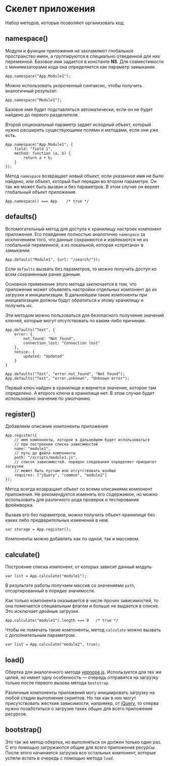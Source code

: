 # Скелет приложения

Набор методов, которые позволяют организовать код.

## namespace()

Модули и функции приложения не захламляют глобальное пространство имен, а
группируются в специально отведенной для них переменной. Базовое имя задается
в константе **NS**. Для совместимости с минимизаторами кода она определяется
как параметр замыкания.

    App.namespace("App.Module1");

Можно использовать укороченный синтаксис, чтобы получить аналогичный результат:

    App.namespace("Module1");

Базовое имя будет подставляться автоматически, если он не будет найдено до
первого разделителя.

Второй опциональный параметр задает исходный объект, который нужно расширить
существующими полями и методами, если они уже есть.

    App.namespace("App.Module1", {
        field: "field 1",
        method: function (a, b) {
            return a + b;
        }
    });

Метод `namespace` возвращает новый объект, если указанное имя не было найдено,
или объект, который был передан во втором параметре. Он так же может быть
вызван и без параметров. В этом случае он вернет глобальный объект приложения.

    App.namespace() === App    /* true */

## defaults()

Вспомогательный метод для доступа к хранилищу настроек компонент приложения.
Его поведение полностью аналогично `namespace` за исключением того, что данные
сохраняются и извлекаются не из глобальной переменной, а из локальной,
которая «спрятана» в замыкании.

    App.defauls("Module1", {url: "/search/"});

Если `defaults` вызвать без параметров, то можно получить доступ ко всем
сохраненным ранее данным.

Основное применение этого метода заключается в том, что приложение может
объявлять настройки отдельных компонент до их загрузки и инициализации.
В дальнейшем такие компоненты при инициализации должны будут обратиться к
этому хранилищу и получить их.

Эти методом можно пользоваться для безопасного получения значений ключей,
которые могут отсутствовать по каким-либо причинам.

    App.defaults("Text", {
        error: {
            not_found: "Not found",
            connection_lost: "Connection lost"
        },
        notice: {
            updated: "Updated"
        }
    }

    App.defaults("Text", "error.not_found", "Not found");
    App.defaults("Text", "error.unknown", "Unknown error");

Первый ключ найден в хранилище и вернется значение, которое там определено.
А второго ключа в хранилище нет. В этом случае будет использовано значение по умолчанию.

## register()

Добавляем описание компоненты приложения

    App.register({
        // имя компоненты, которое в дальнейшем будет использоваться
        // при построении списка зависимостей
        name: "module1",
        // путь до файла компоненты
        path: "/scripts/module1.js",
        // список зависимостей. порядок следования определяет приоритет загрузки
        // может быть пустым или отсутствовать вообще
        requires: ["jQuery", "common", "module2"]
    });

Метод всегда возвращает объект со всеми описаниями компонент приложения.
Не рекомендуется изменять его содержимое, но можно использовать для различного
рода проверок и тестирования фреймворка.

Вызвав его без параметров, можно получить объект-хранилище без каких
либо предварительных изменений в нем.

    var storage = App.register();

Компоненты можно добавлять как по одной, так и массивом.

## calculate()

Построение списка компонент, от которых зависит данный модуль

    var list = App.calculate("module1");

В результате работы получаем массив со значениями `path`, отсортированный в порядке
значимости.

Как только компонента оказывается в числе прочих зависимостей, то она помечается
специальным флагом и больше не выдается в списке. Это исключает двойные загрузки.

    App.calculate("module1").length === 0   /* true */

Чтобы не помечать такие компоненты, метод `calculate` можно вызвать с дополнительным
параметром.

    var list = App.calculate("module2", true);

## load()

Обертка для аналогичного метода [yepnope.js](http://yepnopejs.com/). Используется
для тех же целей, но имеет одну особенность — очередь отправится на загрузку
только после первого вызова метода `bootstrap`.

Различные компоненты приложения могу инициировать загрузку на любой стадии выполнения
скриптов. Но так как в них могут присутствовать жесткие зависимости, например,
от [jQuery](http://jquery.com/), то сперва нужно позаботиться о загрузке таких
общих для всего приложения ресурсов.

## bootstrap()

Это так же метод-обертка, но выполняться он должен только один раз. С его помощью
загружаются общие для всего приложения ресурсы. После этого начинается загрузка
все остальных компонент, которые успели встать в очередь с помощью метода `load`.
